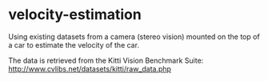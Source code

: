 # velocity-estimation
Using existing datasets from a camera (stereo vision) mounted on the top of a car to estimate the velocity of the car.

The data is retrieved from the Kitti Vision Benchmark Suite: http://www.cvlibs.net/datasets/kitti/raw_data.php

